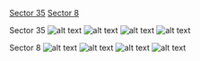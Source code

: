 [Sector 35](#sector35)
[Sector 8](#sector8)

<a name = "sector35"></a>
Sector 35
![alt text](/images/WASP-142_Sector_35/WASP-142_Sector_35_a_TimeSeries.png)
![alt text](/images/WASP-142_Sector_35/WASP-142_Sector_35_b_FoldedLightCurve.png)
![alt text](/images/WASP-142_Sector_35/WASP-142_Sector_35_b_IndividualTransitsWithFit.png)
![alt text](/images/WASP-142_Sector_35/WASP-142_Sector_35_c_TimingResiduals.png)

<a name = "sector8"></a>
Sector 8
![alt text](/images/WASP-142_Sector_8/WASP-142_Sector_8_a_TimeSeries.png)
![alt text](/images/WASP-142_Sector_8/WASP-142_Sector_8_b_FoldedLightCurve.png)
![alt text](/images/WASP-142_Sector_8/WASP-142_Sector_8_b_IndividualTransitsWithFit.png)
![alt text](/images/WASP-142_Sector_8/WASP-142_Sector_8_c_TimingResiduals.png)

